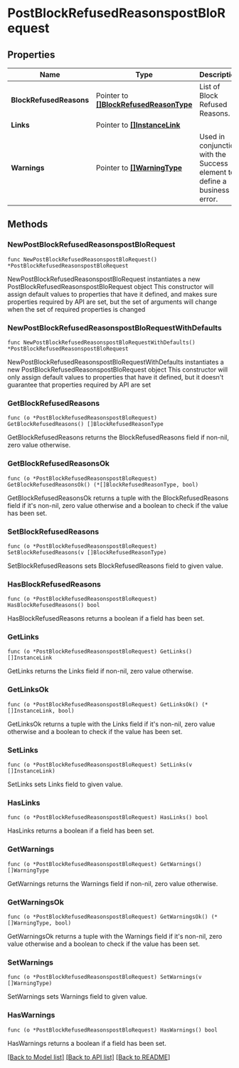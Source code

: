 # PostBlockRefusedReasonspostBloRequest

## Properties

Name | Type | Description | Notes
------------ | ------------- | ------------- | -------------
**BlockRefusedReasons** | Pointer to [**[]BlockRefusedReasonType**](BlockRefusedReasonType.md) | List of Block Refused Reasons. | [optional] 
**Links** | Pointer to [**[]InstanceLink**](InstanceLink.md) |  | [optional] 
**Warnings** | Pointer to [**[]WarningType**](WarningType.md) | Used in conjunction with the Success element to define a business error. | [optional] 

## Methods

### NewPostBlockRefusedReasonspostBloRequest

`func NewPostBlockRefusedReasonspostBloRequest() *PostBlockRefusedReasonspostBloRequest`

NewPostBlockRefusedReasonspostBloRequest instantiates a new PostBlockRefusedReasonspostBloRequest object
This constructor will assign default values to properties that have it defined,
and makes sure properties required by API are set, but the set of arguments
will change when the set of required properties is changed

### NewPostBlockRefusedReasonspostBloRequestWithDefaults

`func NewPostBlockRefusedReasonspostBloRequestWithDefaults() *PostBlockRefusedReasonspostBloRequest`

NewPostBlockRefusedReasonspostBloRequestWithDefaults instantiates a new PostBlockRefusedReasonspostBloRequest object
This constructor will only assign default values to properties that have it defined,
but it doesn't guarantee that properties required by API are set

### GetBlockRefusedReasons

`func (o *PostBlockRefusedReasonspostBloRequest) GetBlockRefusedReasons() []BlockRefusedReasonType`

GetBlockRefusedReasons returns the BlockRefusedReasons field if non-nil, zero value otherwise.

### GetBlockRefusedReasonsOk

`func (o *PostBlockRefusedReasonspostBloRequest) GetBlockRefusedReasonsOk() (*[]BlockRefusedReasonType, bool)`

GetBlockRefusedReasonsOk returns a tuple with the BlockRefusedReasons field if it's non-nil, zero value otherwise
and a boolean to check if the value has been set.

### SetBlockRefusedReasons

`func (o *PostBlockRefusedReasonspostBloRequest) SetBlockRefusedReasons(v []BlockRefusedReasonType)`

SetBlockRefusedReasons sets BlockRefusedReasons field to given value.

### HasBlockRefusedReasons

`func (o *PostBlockRefusedReasonspostBloRequest) HasBlockRefusedReasons() bool`

HasBlockRefusedReasons returns a boolean if a field has been set.

### GetLinks

`func (o *PostBlockRefusedReasonspostBloRequest) GetLinks() []InstanceLink`

GetLinks returns the Links field if non-nil, zero value otherwise.

### GetLinksOk

`func (o *PostBlockRefusedReasonspostBloRequest) GetLinksOk() (*[]InstanceLink, bool)`

GetLinksOk returns a tuple with the Links field if it's non-nil, zero value otherwise
and a boolean to check if the value has been set.

### SetLinks

`func (o *PostBlockRefusedReasonspostBloRequest) SetLinks(v []InstanceLink)`

SetLinks sets Links field to given value.

### HasLinks

`func (o *PostBlockRefusedReasonspostBloRequest) HasLinks() bool`

HasLinks returns a boolean if a field has been set.

### GetWarnings

`func (o *PostBlockRefusedReasonspostBloRequest) GetWarnings() []WarningType`

GetWarnings returns the Warnings field if non-nil, zero value otherwise.

### GetWarningsOk

`func (o *PostBlockRefusedReasonspostBloRequest) GetWarningsOk() (*[]WarningType, bool)`

GetWarningsOk returns a tuple with the Warnings field if it's non-nil, zero value otherwise
and a boolean to check if the value has been set.

### SetWarnings

`func (o *PostBlockRefusedReasonspostBloRequest) SetWarnings(v []WarningType)`

SetWarnings sets Warnings field to given value.

### HasWarnings

`func (o *PostBlockRefusedReasonspostBloRequest) HasWarnings() bool`

HasWarnings returns a boolean if a field has been set.


[[Back to Model list]](../README.md#documentation-for-models) [[Back to API list]](../README.md#documentation-for-api-endpoints) [[Back to README]](../README.md)


